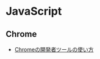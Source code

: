 
# JavaScript

## Chrome

* [Chromeの開発者ツールの使い方](https://qiita.com/kenta_fukuda/items/8f0f79ca89172718d669)
